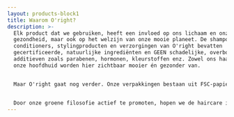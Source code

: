 ```yaml
---
layout: products-block1
title: Waarom O'right?
description: >-
  Elk product dat we gebruiken, heeft een invloed op ons lichaam en onze
  gezondheid, maar ook op het welzijn van onze mooie planeet. De shampoos,
  conditioners, stylingproducten en verzorgingen van O'right bevatten
  gecertificeerde, natuurlijke ingrediënten en GEEN schadelijke, overbodige
  additieven zoals parabenen, hormonen, kleurstoffen enz. Zowel ons haar als
  onze hoofdhuid worden hier zichtbaar mooier én gezonder van.


  Maar O'right gaat nog verder. Onze verpakkingen bestaan uit FSC-papier, bedrukt met natuurlijke soja-inkt. Onze flesjes zijn vervaardigd uit recycleerbaar materiaal, en bevatten een ecologische bamboe-dop. En dan zijn er nog onze Tree-In-The -Bottles.... Deze flesjes zijn VOLLEDIG BIOLOGISCH AFBREEKBAAR en bevatten bovendien een echt boomzaadje: Plant het in de vruchtbare grond, en er zal een ECHTE BOOM uit groeien...


  Door onze groene filosofie actief te promoten, hopen we de haircare industrie, maar ook de wereld errond, te stimuleren tot een groenere levensstijl en een kleinere ecologische voetafdruk. It's O'right!
---
```

